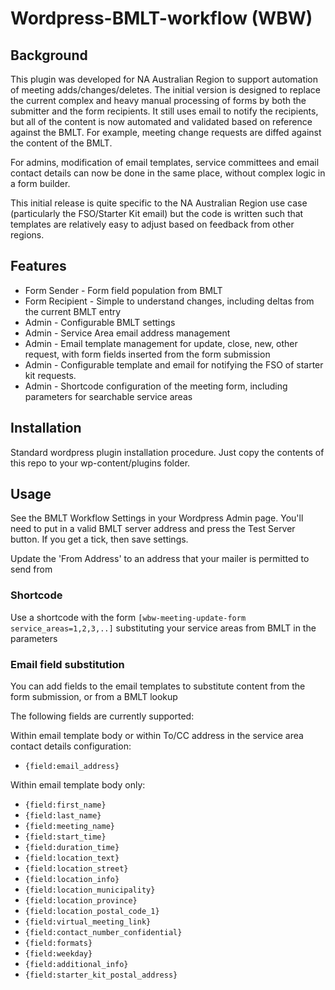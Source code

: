 # Wordpress-BMLT-workflow (WBW)

## Background
This plugin was developed for NA Australian Region to support automation of meeting adds/changes/deletes.
The initial version is designed to replace the current complex and heavy manual processing of forms by both the submitter and the form recipients. It still uses email to notify the recipients, but all of the content is now automated and validated based on reference against the BMLT.
For example, meeting change requests are diffed against the content of the BMLT.

For admins, modification of email templates, service committees and email contact details can now be done in the same place, without complex logic in a form builder.

This initial release is quite specific to the NA Australian Region use case (particularly the FSO/Starter Kit email) but the code is written such that templates are relatively easy to adjust based on feedback from other regions.
## Features
- Form Sender - Form field population from BMLT
- Form Recipient - Simple to understand changes, including deltas from the current BMLT entry
- Admin - Configurable BMLT settings
- Admin - Service Area email address management
- Admin - Email template management for update, close, new, other request, with form fields inserted from the form submission
- Admin - Configurable template and email for notifying the FSO of starter kit requests.
- Admin - Shortcode configuration of the meeting form, including parameters for searchable service areas

## Installation
Standard wordpress plugin installation procedure. Just copy the contents of this repo to your wp-content/plugins folder.

## Usage
See the BMLT Workflow Settings in your Wordpress Admin page. You'll need to put in a valid BMLT server address and press the Test Server button. If you get a tick, then save settings.

Update the 'From Address' to an address that your mailer is permitted to send from

### Shortcode

Use a shortcode with the form `[wbw-meeting-update-form service_areas=1,2,3,..]` substituting your service areas from BMLT in the parameters

### Email field substitution

You can add fields to the email templates to substitute content from the form submission, or from a BMLT lookup

The following fields are currently supported:

Within email template body or within To/CC address in the service area contact details configuration:
- `{field:email_address}`

Within email template body only:
- `{field:first_name}`
- `{field:last_name}`
- `{field:meeting_name}`
- `{field:start_time}`
- `{field:duration_time}`
- `{field:location_text}`
- `{field:location_street}`
- `{field:location_info}`
- `{field:location_municipality}`
- `{field:location_province}`
- `{field:location_postal_code_1}`
- `{field:virtual_meeting_link}`
- `{field:contact_number_confidential}`
- `{field:formats}`
- `{field:weekday}`
- `{field:additional_info}`
- `{field:starter_kit_postal_address}`